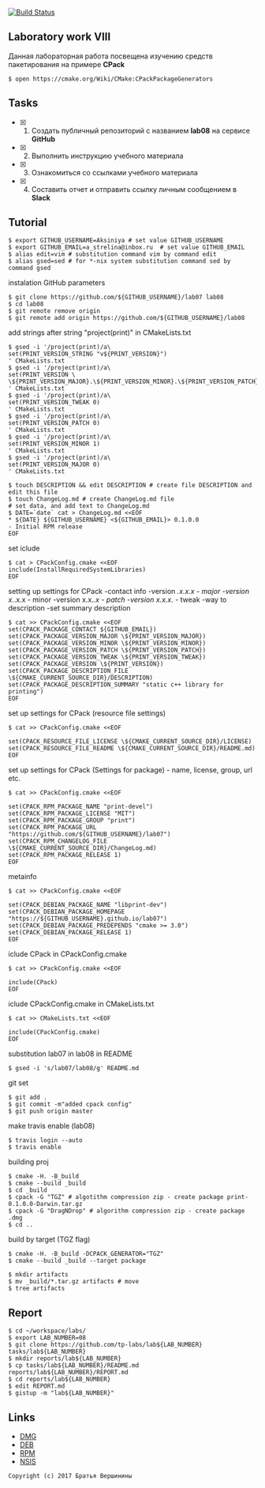 [![Build Status](https://travis-ci.org/Aksiniya/lab08.svg?branch=master)](https://travis-ci.org/Aksiniya/lab08)

## Laboratory work VIII

Данная лабораторная работа посвещена изучению средств пакетирования на примере **CPack**

```ShellSession
$ open https://cmake.org/Wiki/CMake:CPackPackageGenerators
```

## Tasks

- [x] 1. Создать публичный репозиторий с названием **lab08** на сервисе **GitHub**
- [x] 2. Выполнить инструкцию учебного материала
- [x] 3. Ознакомиться со ссылками учебного материала
- [x] 4. Составить отчет и отправить ссылку личным сообщением в **Slack**

## Tutorial

```ShellSession
$ export GITHUB_USERNAME=Aksiniya # set value GITHUB_USERNAME
$ export GITHUB_EMAIL=a_strelina@inbox.ru  # set value GITHUB_EMAIL
$ alias edit=vim # substitution command vim by command edit
$ alias gsed=sed # for *-nix system substitution command sed by command gsed
```

instalation GitHub parameters
```ShellSession
$ git clone https://github.com/${GITHUB_USERNAME}/lab07 lab08
$ cd lab08
$ git remote remove origin
$ git remote add origin https://github.com/${GITHUB_USERNAME}/lab08
```

add strings after string "project(print)" in CMakeLists.txt
```ShellSession
$ gsed -i '/project(print)/a\
set(PRINT_VERSION_STRING "v${PRINT_VERSION}")
' CMakeLists.txt
$ gsed -i '/project(print)/a\
set(PRINT_VERSION \
\${PRINT_VERSION_MAJOR}.\${PRINT_VERSION_MINOR}.\${PRINT_VERSION_PATCH}.\${PRINT_VERSION_TWEAK})
' CMakeLists.txt
$ gsed -i '/project(print)/a\
set(PRINT_VERSION_TWEAK 0)
' CMakeLists.txt
$ gsed -i '/project(print)/a\
set(PRINT_VERSION_PATCH 0)
' CMakeLists.txt
$ gsed -i '/project(print)/a\ 
set(PRINT_VERSION_MINOR 1)
' CMakeLists.txt
$ gsed -i '/project(print)/a\ 
set(PRINT_VERSION_MAJOR 0)
' CMakeLists.txt
```

```ShellSession
$ touch DESCRIPTION && edit DESCRIPTION # create file DESCRIPTION and edit this file
$ touch ChangeLog.md # create ChangeLog.md file
# set data, and add text to ChangeLog.md
$ DATE=`date` cat > ChangeLog.md <<EOF
* ${DATE} ${GITHUB_USERNAME} <${GITHUB_EMAIL}> 0.1.0.0
- Initial RPM release
EOF
```

set iclude
```ShellSession
$ cat > CPackConfig.cmake <<EOF
include(InstallRequiredSystemLibraries)
EOF
```

setting up settings for CPack
-contact info
-version _.x.x.x - major
-version x._.x.x - minor
-version x.x._.x - patch
-version x.x.x._ - tweak
-way to description
-set summary description
```ShellSession
$ cat >> CPackConfig.cmake <<EOF
set(CPACK_PACKAGE_CONTACT ${GITHUB_EMAIL}) 
set(CPACK_PACKAGE_VERSION_MAJOR \${PRINT_VERSION_MAJOR}) 
set(CPACK_PACKAGE_VERSION_MINOR \${PRINT_VERSION_MINOR}) 
set(CPACK_PACKAGE_VERSION_PATCH \${PRINT_VERSION_PATCH}) 
set(CPACK_PACKAGE_VERSION_TWEAK \${PRINT_VERSION_TWEAK}) 
set(CPACK_PACKAGE_VERSION \${PRINT_VERSION})
set(CPACK_PACKAGE_DESCRIPTION_FILE \${CMAKE_CURRENT_SOURCE_DIR}/DESCRIPTION) 
set(CPACK_PACKAGE_DESCRIPTION_SUMMARY "static c++ library for printing") 
EOF
```
set up settings for CPack (resource file settings)
```ShellSession
$ cat >> CPackConfig.cmake <<EOF

set(CPACK_RESOURCE_FILE_LICENSE \${CMAKE_CURRENT_SOURCE_DIR}/LICENSE)
set(CPACK_RESOURCE_FILE_README \${CMAKE_CURRENT_SOURCE_DIR}/README.md)
EOF
```
set up settings for CPack (Settings for package) - name, license, group, url etc.
```ShellSession
$ cat >> CPackConfig.cmake <<EOF

set(CPACK_RPM_PACKAGE_NAME "print-devel")
set(CPACK_RPM_PACKAGE_LICENSE "MIT")
set(CPACK_RPM_PACKAGE_GROUP "print")
set(CPACK_RPM_PACKAGE_URL "https://github.com/${GITHUB_USERNAME}/lab07")
set(CPACK_RPM_CHANGELOG_FILE \${CMAKE_CURRENT_SOURCE_DIR}/ChangeLog.md)
set(CPACK_RPM_PACKAGE_RELEASE 1)
EOF
```

metainfo
```ShellSession
$ cat >> CPackConfig.cmake <<EOF

set(CPACK_DEBIAN_PACKAGE_NAME "libprint-dev")
set(CPACK_DEBIAN_PACKAGE_HOMEPAGE "https://${GITHUB_USERNAME}.github.io/lab07")
set(CPACK_DEBIAN_PACKAGE_PREDEPENDS "cmake >= 3.0")
set(CPACK_DEBIAN_PACKAGE_RELEASE 1)
EOF
```

iclude CPack in CPackConfig.cmake
```ShellSession
$ cat >> CPackConfig.cmake <<EOF

include(CPack)
EOF
```

iclude CPackConfig.cmake in CMakeLists.txt
```ShellSession
$ cat >> CMakeLists.txt <<EOF

include(CPackConfig.cmake)
EOF 
```

substitution lab07 in lab08 in README
```ShellSession
$ gsed -i 's/lab07/lab08/g' README.md
```

git set 
```ShellSession
$ git add .
$ git commit -m"added cpack config"
$ git push origin master
```

make travis enable (lab08)
```ShellSession
$ travis login --auto
$ travis enable
```

building proj
```ShellSession
$ cmake -H. -B_build
$ cmake --build _build
$ cd _build
$ cpack -G "TGZ" # algotithm compression zip - create package print-0.1.0.0-Darwin.tar.gz
$ cpack -G "DragNDrop" # algorithm compression zip - create package .dmg
$ cd ..
```

build by target (TGZ flag)
```ShellSession
$ cmake -H. -B_build -DCPACK_GENERATOR="TGZ"
$ cmake --build _build --target package
```

```ShellSession
$ mkdir artifacts
$ mv _build/*.tar.gz artifacts # move
$ tree artifacts
```

## Report

```ShellSession
$ cd ~/workspace/labs/
$ export LAB_NUMBER=08
$ git clone https://github.com/tp-labs/lab${LAB_NUMBER} tasks/lab${LAB_NUMBER}
$ mkdir reports/lab${LAB_NUMBER}
$ cp tasks/lab${LAB_NUMBER}/README.md reports/lab${LAB_NUMBER}/REPORT.md
$ cd reports/lab${LAB_NUMBER}
$ edit REPORT.md
$ gistup -m "lab${LAB_NUMBER}"
```

## Links

- [DMG](https://cmake.org/cmake/help/latest/module/CPackDMG.html)
- [DEB](https://cmake.org/cmake/help/latest/module/CPackDeb.html)
- [RPM](https://cmake.org/cmake/help/latest/module/CPackRPM.html)
- [NSIS](https://cmake.org/cmake/help/latest/module/CPackNSIS.html)

```
Copyright (c) 2017 Братья Вершинины
```
